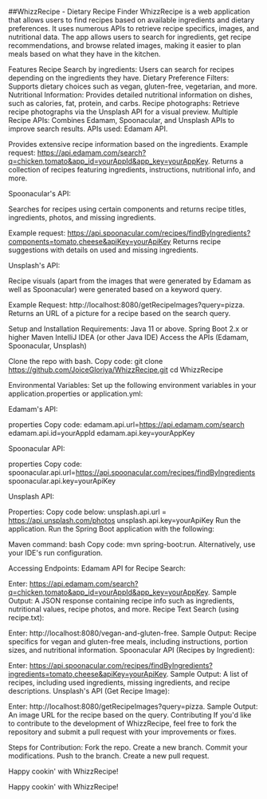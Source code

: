 ##WhizzRecipe - Dietary Recipe Finder WhizzRecipe is a web application
that allows users to find recipes based on available ingredients and
dietary preferences. It uses numerous APIs to retrieve recipe specifics,
images, and nutritional data. The app allows users to search for
ingredients, get recipe recommendations, and browse related images,
making it easier to plan meals based on what they have in the kitchen.



Features Recipe Search by ingredients: Users can search for recipes
depending on the ingredients they have. Dietary Preference Filters:
Supports dietary choices such as vegan, gluten-free, vegetarian, and
more. Nutritional Information: Provides detailed nutritional information
on dishes, such as calories, fat, protein, and carbs. Recipe
photographs: Retrieve recipe photographs via the Unsplash API for a
visual preview. Multiple Recipe APIs: Combines Edamam, Spoonacular, and
Unsplash APIs to improve search results. APIs used: Edamam API.




Provides extensive recipe information based on the ingredients. Example
request:
https://api.edamam.com/search?q=chicken,tomato&app_id=yourAppId&app_key=yourAppKey.
Returns a collection of recipes featuring ingredients, instructions,
nutritional info, and more.

Spoonacular's API:

Searches for recipes using certain components and returns recipe titles,
ingredients, photos, and missing ingredients. 

Example request:
https://api.spoonacular.com/recipes/findByIngredients?components=tomato,cheese&apiKey=yourApiKey
Returns recipe suggestions with details on used and missing ingredients.

Unsplash's API:

Recipe visuals (apart from the images that were generated by Edamam as
well as Spoonacular) were generated based on a keyword query.

Example Request:
http://localhost:8080/getRecipeImages?query=pizza.
Returns an URL of a picture for a recipe based on the search query.

Setup and Installation Requirements:
Java 11 or above. 
Spring Boot 2.x or higher
Maven IntelliJ IDEA (or other Java IDE) 
Access the APIs (Edamam,
Spoonacular, Unsplash)

Clone the repo with bash.
Copy code: 
git clone
https://github.com/JoiceGloriya/WhizzRecipe.git 
cd WhizzRecipe

Environmental Variables:
Set up the following environment variables in
your application.properties or application.yml:

Edamam\'s API:

properties Copy code: edamam.api.url=https://api.edamam.com/search
edamam.api.id=yourAppId edamam.api.key=yourAppKey

Spoonacular API:

properties Copy code:
spoonacular.api.url=https://api.spoonacular.com/recipes/findByIngredients
spoonacular.api.key=yourApiKey

Unsplash API:

Properties: Copy code below: unsplash.api.url =
https://api.unsplash.com/photos unsplash.api.key=yourApiKey Run the
application. Run the Spring Boot application with the following:

Maven command: bash Copy code: mvn spring-boot:run. Alternatively, use
your IDE\'s run configuration.

Accessing Endpoints: Edamam API for Recipe Search:

Enter:
https://api.edamam.com/search?q=chicken,tomato&app_id=yourAppId&app_key=yourAppKey.
Sample Output: A JSON response containing recipe info such as
ingredients, nutritional values, recipe photos, and more. Recipe Text
Search (using recipe.txt):

Enter: http://localhost:8080/vegan-and-gluten-free. Sample Output:
Recipe specifics for vegan and gluten-free meals, including
instructions, portion sizes, and nutritional information. Spoonacular
API (Recipes by Ingredient):

Enter:
https://api.spoonacular.com/recipes/findByIngredients?ingredients=tomato,cheese&apiKey=yourApiKey.
Sample Output: A list of recipes, including used ingredients, missing
ingredients, and recipe descriptions. Unsplash\'s API (Get Recipe
Image):

Enter: http://localhost:8080/getRecipeImages?query=pizza. Sample Output:
An image URL for the recipe based on the query. Contributing If you\'d
like to contribute to the development of WhizzRecipe, feel free to fork
the repository and submit a pull request with your improvements or
fixes.

Steps for Contribution: Fork the repo. Create a new branch. Commit your
modifications. Push to the branch. Create a new pull request.



Happy cookin' with WhizzRecipe!



Happy cookin' with WhizzRecipe!


 
 
